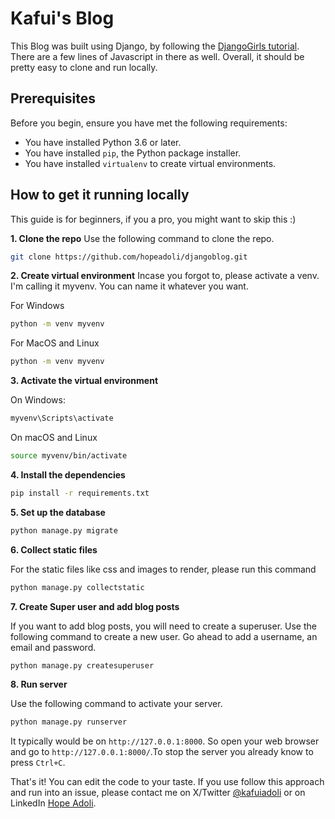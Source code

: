 # Kafui's Blog
This Blog was built using Django, by following the [DjangoGirls tutorial](https://tutorial.djangogirls.org). There are a few lines of Javascript in there as well. Overall, it should be pretty easy to clone and run locally.

## Prerequisites
Before you begin, ensure you have met the following requirements:
- You have installed Python 3.6 or later.
- You have installed `pip`, the Python package installer.
- You have installed `virtualenv` to create virtual environments.

## How to get it running locally
This guide is for beginners, if you a pro, you might want to skip this :)

**1. Clone the repo**
Use the following command to clone the repo.
```bash 
git clone https://github.com/hopeadoli/djangoblog.git
```

**2. Create virtual environment**
Incase you forgot to, please activate a venv. I'm calling it myvenv. You can name it whatever you want.

For Windows
```bash
python -m venv myvenv
```

For MacOS and Linux
```bash 
python -m venv myvenv
```

**3. Activate the virtual environment**

On Windows:
```bash
myvenv\Scripts\activate
```
On macOS and Linux
```bash
source myvenv/bin/activate
```

**4. Install the dependencies**
```bash
pip install -r requirements.txt
```

**5. Set up the database**
```bash
python manage.py migrate
```

**6. Collect static files**

For the static files like css and images to render, please run this command
```bash
python manage.py collectstatic
```

**7. Create Super user and add blog posts**

If you want to add blog posts, you will need to create a superuser. Use the following command to create a new user. Go ahead to add a username, an email and password.
```bash 
python manage.py createsuperuser
```

**8. Run server**

Use the following command to activate your server. 
```bash
python manage.py runserver
```
It typically would be on `http://127.0.0.1:8000`. So open your web browser and go to `http://127.0.0.1:8000/`.To stop the server you already know to press `Ctrl+C`. 

That's it! You can edit the code to your taste. If you use follow this approach and run into an issue, please contact me on X/Twitter [@kafuiadoli](https://x.com/kafuiadoli) or on LinkedIn [Hope Adoli](https://linkedin.com/in/hopeadoli).
